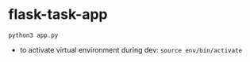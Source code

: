 # flask-task-app

`python3 app.py`
- to activate virtual environment during dev:
`source env/bin/activate` 